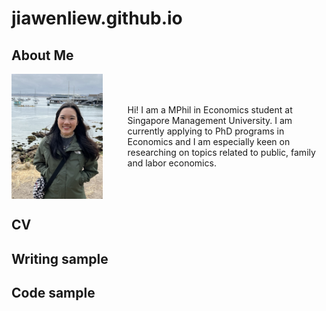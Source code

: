 # jiawenliew.github.io

## About Me
<div style="display: flex; align-items: center;">
  <img src="image.jpeg" alt="me" width="175" height="200" style="margin-right: 20px;">
  <p style="margin-left: 20px;">Hi! I am a MPhil in Economics student at Singapore Management University. I am currently applying to PhD programs in Economics and I am especially keen on researching on topics related to public, family and labor economics.</p>
</div>


## CV

## Writing sample

## Code sample

